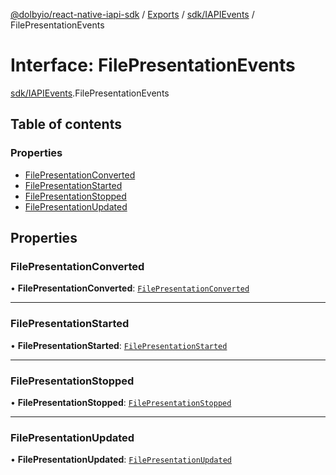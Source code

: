 [@dolbyio/react-native-iapi-sdk](../README.md) / [Exports](../modules.md) / [sdk/IAPIEvents](../modules/sdk_IAPIEvents.md) / FilePresentationEvents

# Interface: FilePresentationEvents

[sdk/IAPIEvents](../modules/sdk_IAPIEvents.md).FilePresentationEvents

## Table of contents

### Properties

- [FilePresentationConverted](sdk_IAPIEvents.FilePresentationEvents.md#filepresentationconverted)
- [FilePresentationStarted](sdk_IAPIEvents.FilePresentationEvents.md#filepresentationstarted)
- [FilePresentationStopped](sdk_IAPIEvents.FilePresentationEvents.md#filepresentationstopped)
- [FilePresentationUpdated](sdk_IAPIEvents.FilePresentationEvents.md#filepresentationupdated)

## Properties

### FilePresentationConverted

• **FilePresentationConverted**: [`FilePresentationConverted`](events_FilePresentationEvents.FilePresentationConverted.md)

___

### FilePresentationStarted

• **FilePresentationStarted**: [`FilePresentationStarted`](events_FilePresentationEvents.FilePresentationStarted.md)

___

### FilePresentationStopped

• **FilePresentationStopped**: [`FilePresentationStopped`](events_FilePresentationEvents.FilePresentationStopped.md)

___

### FilePresentationUpdated

• **FilePresentationUpdated**: [`FilePresentationUpdated`](events_FilePresentationEvents.FilePresentationUpdated.md)
